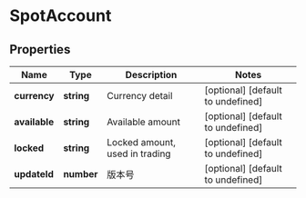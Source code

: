 # SpotAccount

## Properties

Name | Type | Description | Notes
------------ | ------------- | ------------- | -------------
**currency** | **string** | Currency detail | [optional] [default to undefined]
**available** | **string** | Available amount | [optional] [default to undefined]
**locked** | **string** | Locked amount, used in trading | [optional] [default to undefined]
**updateId** | **number** | 版本号 | [optional] [default to undefined]

